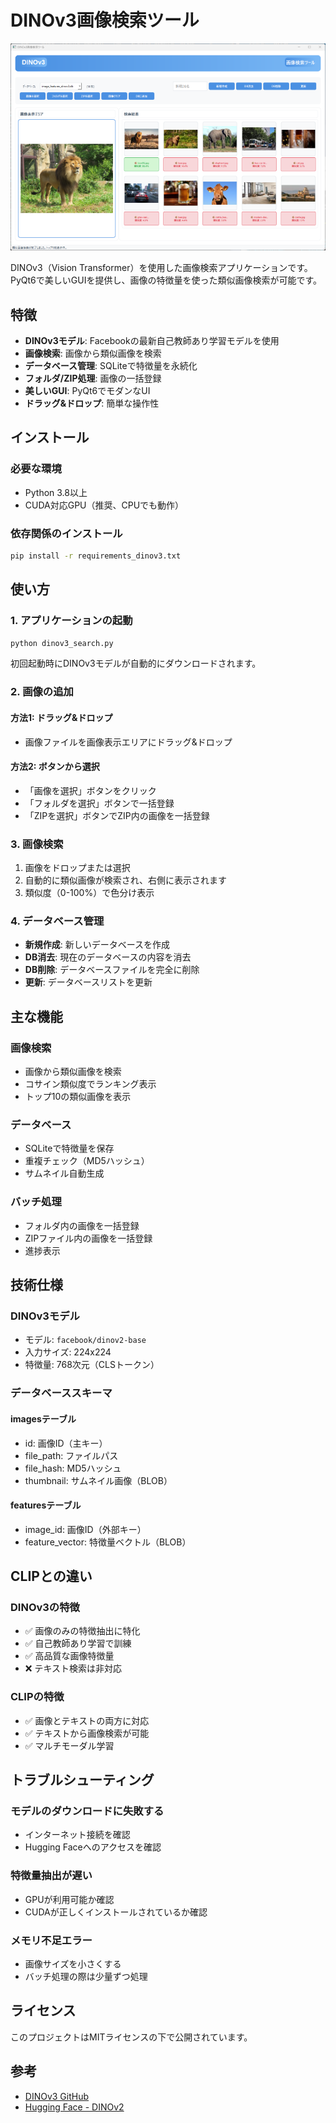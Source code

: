 # DINOv3画像検索ツール

![Screenshot](screenshot.png)

DINOv3（Vision Transformer）を使用した画像検索アプリケーションです。PyQt6で美しいGUIを提供し、画像の特徴量を使った類似画像検索が可能です。

## 特徴

- **DINOv3モデル**: Facebookの最新自己教師あり学習モデルを使用
- **画像検索**: 画像から類似画像を検索
- **データベース管理**: SQLiteで特徴量を永続化
- **フォルダ/ZIP処理**: 画像の一括登録
- **美しいGUI**: PyQt6でモダンなUI
- **ドラッグ&ドロップ**: 簡単な操作性

## インストール

### 必要な環境
- Python 3.8以上
- CUDA対応GPU（推奨、CPUでも動作）

### 依存関係のインストール

```bash
pip install -r requirements_dinov3.txt
```

## 使い方

### 1. アプリケーションの起動

```bash
python dinov3_search.py
```

初回起動時にDINOv3モデルが自動的にダウンロードされます。

### 2. 画像の追加

#### 方法1: ドラッグ&ドロップ
- 画像ファイルを画像表示エリアにドラッグ&ドロップ

#### 方法2: ボタンから選択
- 「画像を選択」ボタンをクリック
- 「フォルダを選択」ボタンで一括登録
- 「ZIPを選択」ボタンでZIP内の画像を一括登録

### 3. 画像検索

1. 画像をドロップまたは選択
2. 自動的に類似画像が検索され、右側に表示されます
3. 類似度（0-100%）で色分け表示

### 4. データベース管理

- **新規作成**: 新しいデータベースを作成
- **DB消去**: 現在のデータベースの内容を消去
- **DB削除**: データベースファイルを完全に削除
- **更新**: データベースリストを更新

## 主な機能

### 画像検索
- 画像から類似画像を検索
- コサイン類似度でランキング表示
- トップ10の類似画像を表示

### データベース
- SQLiteで特徴量を保存
- 重複チェック（MD5ハッシュ）
- サムネイル自動生成

### バッチ処理
- フォルダ内の画像を一括登録
- ZIPファイル内の画像を一括登録
- 進捗表示

## 技術仕様

### DINOv3モデル
- モデル: `facebook/dinov2-base`
- 入力サイズ: 224x224
- 特徴量: 768次元（CLSトークン）

### データベーススキーマ

#### imagesテーブル
- id: 画像ID（主キー）
- file_path: ファイルパス
- file_hash: MD5ハッシュ
- thumbnail: サムネイル画像（BLOB）

#### featuresテーブル
- image_id: 画像ID（外部キー）
- feature_vector: 特徴量ベクトル（BLOB）

## CLIPとの違い

### DINOv3の特徴
- ✅ 画像のみの特徴抽出に特化
- ✅ 自己教師あり学習で訓練
- ✅ 高品質な画像特徴量
- ❌ テキスト検索は非対応

### CLIPの特徴
- ✅ 画像とテキストの両方に対応
- ✅ テキストから画像検索が可能
- ✅ マルチモーダル学習

## トラブルシューティング

### モデルのダウンロードに失敗する
- インターネット接続を確認
- Hugging Faceへのアクセスを確認

### 特徴量抽出が遅い
- GPUが利用可能か確認
- CUDAが正しくインストールされているか確認

### メモリ不足エラー
- 画像サイズを小さくする
- バッチ処理の際は少量ずつ処理

## ライセンス

このプロジェクトはMITライセンスの下で公開されています。

## 参考

- [DINOv3 GitHub](https://github.com/facebookresearch/dinov3)
- [Hugging Face - DINOv2](https://huggingface.co/facebook/dinov2-base)
